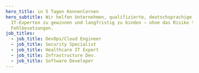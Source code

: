```yaml
---
hero_title: in 5 Tagen Kennenlernen
hero_subtitle: Wir helfen Unternehmen, qualifizierte, deutschsprachige
  IT-Experten zu gewinnen und langfristig zu binden – ohne das Risiko teurer
  Fehlbesetzungen.
job_titles:
  - job_title: DevOps/Cloud Engineer
  - job_title: Security Specialist
  - job_title: Healthcare IT Expert
  - job_title: Infrastructure Dev.
  - job_title: Software Developer
---
```

